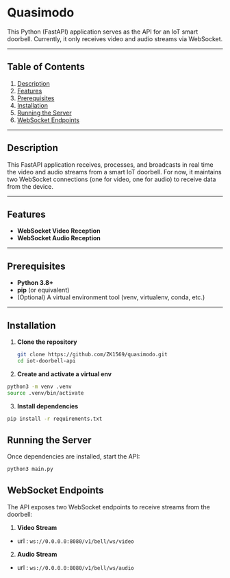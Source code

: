 # Quasimodo

This Python (FastAPI) application serves as the API for an IoT smart doorbell. Currently, it only receives video and audio streams via WebSocket.

---

## Table of Contents

1. [Description](#description)  
2. [Features](#features)  
3. [Prerequisites](#prerequisites)  
4. [Installation](#installation)  
6. [Running the Server](#running-the-server)  
7. [WebSocket Endpoints](#websocket-endpoints)  

---

## Description

This FastAPI application receives, processes, and broadcasts in real time the video and audio streams from a smart IoT doorbell. For now, it maintains two WebSocket connections (one for video, one for audio) to receive data from the device.

---

## Features

- **WebSocket Video Reception**  
- **WebSocket Audio Reception**  

---

## Prerequisites

- **Python 3.8+**  
- **pip** (or equivalent)  
- (Optional) A virtual environment tool (venv, virtualenv, conda, etc.)  

---

## Installation

1. **Clone the repository**  
   ```bash
   git clone https://github.com/ZK1569/quasimodo.git
   cd iot-doorbell-api
   ```
2. **Create and activate a virtual env**
  ```bash
  python3 -m venv .venv
  source .venv/bin/activate
  ```
3. **Install dependencies**
  ```bash
  pip install -r requirements.txt
  ``` 

## Running the Server

Once dependencies are installed, start the API:
```bash
python3 main.py
```

## WebSocket Endpoints 

The API exposes two WebSocket endpoints to receive streams from the doorbell:
1. **Video Stream**
  - url : `ws://0.0.0.0:8080/v1/bell/ws/video`

2. **Audio Stream**
  - url : `ws://0.0.0.0:8080/v1/bell/ws/audio`
